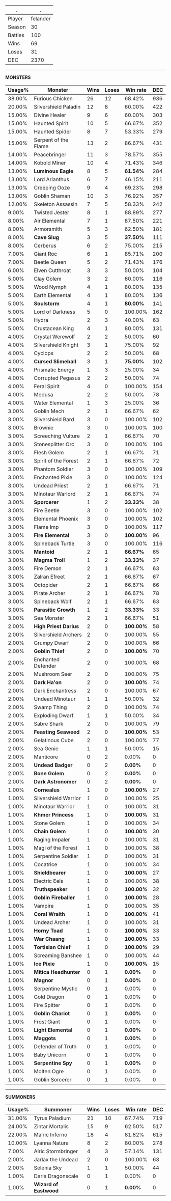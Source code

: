 .|.
|-|-
Player|felander
Season|30
Battles|100
Wins|69
Loses|31
DEC|2370

---
**MONSTERS**

Usage%|Monster|Wins|Loses|Win rate|DEC|
-|-|-|-|-|-|
38.00%|Furious Chicken|26|12|68.42%|936|
20.00%|Silvershield Paladin|12|8|60.00%|422|
15.00%|Divine Healer|9|6|60.00%|303|
15.00%|Haunted Spirit|10|5|66.67%|352|
15.00%|Haunted Spider|8|7|53.33%|279|
15.00%|Serpent of the Flame|13|2|86.67%|431|
14.00%|Peacebringer|11|3|78.57%|355|
14.00%|Kobold Miner|10|4|71.43%|346|
13.00%|**Luminous Eagle**|8|5|**61.54%**|284|
13.00%|Lord Arianthus|6|7|46.15%|211|
13.00%|Creeping Ooze|9|4|69.23%|298|
13.00%|Goblin Shaman|10|3|76.92%|357|
12.00%|Skeleton Assassin|7|5|58.33%|242|
9.00%|Twisted Jester|8|1|88.89%|277|
8.00%|Air Elemental|7|1|87.50%|221|
8.00%|Armorsmith|5|3|62.50%|181|
8.00%|**Cave Slug**|3|5|**37.50%**|111|
8.00%|Cerberus|6|2|75.00%|215|
7.00%|Giant Roc|6|1|85.71%|200|
7.00%|Beetle Queen|5|2|71.43%|176|
6.00%|Elven Cutthroat|3|3|50.00%|104|
5.00%|Clay Golem|3|2|60.00%|116|
5.00%|Wood Nymph|4|1|80.00%|135|
5.00%|Earth Elemental|4|1|80.00%|136|
5.00%|**Soulstorm**|4|1|**80.00%**|141|
5.00%|Lord of Darkness|5|0|100.00%|162|
5.00%|Hydra|2|3|40.00%|63|
5.00%|Crustacean King|4|1|80.00%|131|
4.00%|Crystal Werewolf|2|2|50.00%|60|
4.00%|Silvershield Knight|3|1|75.00%|92|
4.00%|Cyclops|2|2|50.00%|68|
4.00%|**Cursed Slimeball**|3|1|**75.00%**|102|
4.00%|Prismatic Energy|1|3|25.00%|34|
4.00%|Corrupted Pegasus|2|2|50.00%|74|
4.00%|Feral Spirit|4|0|100.00%|154|
4.00%|Medusa|2|2|50.00%|78|
4.00%|Water Elemental|1|3|25.00%|36|
3.00%|Goblin Mech|2|1|66.67%|62|
3.00%|Silvershield Bard|3|0|100.00%|102|
3.00%|Brownie|3|0|100.00%|100|
3.00%|Screeching Vulture|2|1|66.67%|70|
3.00%|Stonesplitter Orc|3|0|100.00%|106|
3.00%|Flesh Golem|2|1|66.67%|71|
3.00%|Spirit of the Forest|2|1|66.67%|72|
3.00%|Phantom Soldier|3|0|100.00%|109|
3.00%|Enchanted Pixie|3|0|100.00%|124|
3.00%|Undead Priest|2|1|66.67%|71|
3.00%|Minotaur Warlord|2|1|66.67%|74|
3.00%|**Sporcerer**|1|2|**33.33%**|38|
3.00%|Fire Beetle|3|0|100.00%|102|
3.00%|Elemental Phoenix|3|0|100.00%|102|
3.00%|Flame Imp|3|0|100.00%|117|
3.00%|**Fire Elemental**|3|0|**100.00%**|96|
3.00%|Spineback Turtle|3|0|100.00%|116|
3.00%|**Mantoid**|2|1|**66.67%**|65|
3.00%|**Magma Troll**|1|2|**33.33%**|37|
3.00%|Fire Demon|2|1|66.67%|63|
3.00%|Zalran Efreet|2|1|66.67%|67|
3.00%|Octopider|2|1|66.67%|66|
3.00%|Pirate Archer|2|1|66.67%|78|
3.00%|Spineback Wolf|2|1|66.67%|63|
3.00%|**Parasitic Growth**|1|2|**33.33%**|33|
3.00%|Sea Monster|2|1|66.67%|51|
2.00%|**High Priest Darius**|2|0|**100.00%**|58|
2.00%|Silvershield Archers|2|0|100.00%|55|
2.00%|Grumpy Dwarf|2|0|100.00%|66|
2.00%|**Goblin Thief**|2|0|**100.00%**|70|
2.00%|Enchanted Defender|2|0|100.00%|68|
2.00%|Mushroom Seer|2|0|100.00%|75|
2.00%|**Dark Ha'on**|2|0|**100.00%**|74|
2.00%|Dark Enchantress|2|0|100.00%|67|
2.00%|Undead Minotaur|1|1|50.00%|32|
2.00%|Swamp Thing|2|0|100.00%|74|
2.00%|Exploding Dwarf|1|1|50.00%|34|
2.00%|Sabre Shark|2|0|100.00%|79|
2.00%|**Feasting Seaweed**|2|0|**100.00%**|53|
2.00%|Gelatinous Cube|2|0|100.00%|77|
2.00%|Sea Genie|1|1|50.00%|15|
2.00%|Manticore|0|2|0.00%|0|
2.00%|**Undead Badger**|0|2|**0.00%**|0|
2.00%|**Bone Golem**|0|2|**0.00%**|0|
2.00%|**Dark Astronomer**|0|2|**0.00%**|0|
1.00%|**Cornealus**|1|0|**100.00%**|27|
1.00%|Silvershield Warrior|1|0|100.00%|25|
1.00%|Minotaur Warrior|1|0|100.00%|31|
1.00%|**Khmer Princess**|1|0|**100.00%**|31|
1.00%|Stone Golem|1|0|100.00%|34|
1.00%|**Chain Golem**|1|0|**100.00%**|30|
1.00%|Raging Impaler|1|0|100.00%|31|
1.00%|Magi of the Forest|1|0|100.00%|38|
1.00%|Serpentine Soldier|1|0|100.00%|31|
1.00%|Cocatrice|1|0|100.00%|34|
1.00%|**Shieldbearer**|1|0|**100.00%**|27|
1.00%|Electric Eels|1|0|100.00%|38|
1.00%|**Truthspeaker**|1|0|**100.00%**|32|
1.00%|**Goblin Fireballer**|1|0|**100.00%**|28|
1.00%|Vampire|1|0|100.00%|35|
1.00%|**Coral Wraith**|1|0|**100.00%**|41|
1.00%|Undead Archer|1|0|100.00%|31|
1.00%|**Horny Toad**|1|0|**100.00%**|33|
1.00%|**War Chaang**|1|0|**100.00%**|33|
1.00%|**Tortisian Chief**|1|0|**100.00%**|29|
1.00%|Screaming Banshee|1|0|100.00%|44|
1.00%|**Ice Pixie**|1|0|**100.00%**|15|
1.00%|**Mitica Headhunter**|0|1|**0.00%**|0|
1.00%|**Magnor**|0|1|**0.00%**|0|
1.00%|Serpentine Mystic|0|1|0.00%|0|
1.00%|Gold Dragon|0|1|0.00%|0|
1.00%|Fire Spitter|0|1|0.00%|0|
1.00%|**Goblin Chariot**|0|1|**0.00%**|0|
1.00%|Frost Giant|0|1|0.00%|0|
1.00%|**Light Elemental**|0|1|**0.00%**|0|
1.00%|**Maggots**|0|1|**0.00%**|0|
1.00%|Defender of Truth|0|1|0.00%|0|
1.00%|Baby Unicorn|0|1|0.00%|0|
1.00%|**Serpentine Spy**|0|1|**0.00%**|0|
1.00%|Molten Ogre|0|1|0.00%|0|
1.00%|Goblin Sorcerer|0|1|0.00%|0|

---
**SUMMONERS**

Usage%|Summoner|Wins|Loses|Win rate|DEC|
-|-|-|-|-|-|
31.00%|Tyrus Paladium|21|10|67.74%|719|
24.00%|Zintar Mortalis|15|9|62.50%|517|
22.00%|Malric Inferno|18|4|81.82%|615|
10.00%|Lyanna Natura|8|2|80.00%|278|
7.00%|Alric Stormbringer|4|3|57.14%|131|
2.00%|Jarlax the Undead|2|0|100.00%|63|
2.00%|Selenia Sky|1|1|50.00%|44|
1.00%|Daria Dragonscale|0|1|0.00%|0|
1.00%|**Wizard of Eastwood**|0|1|**0.00%**|0|
